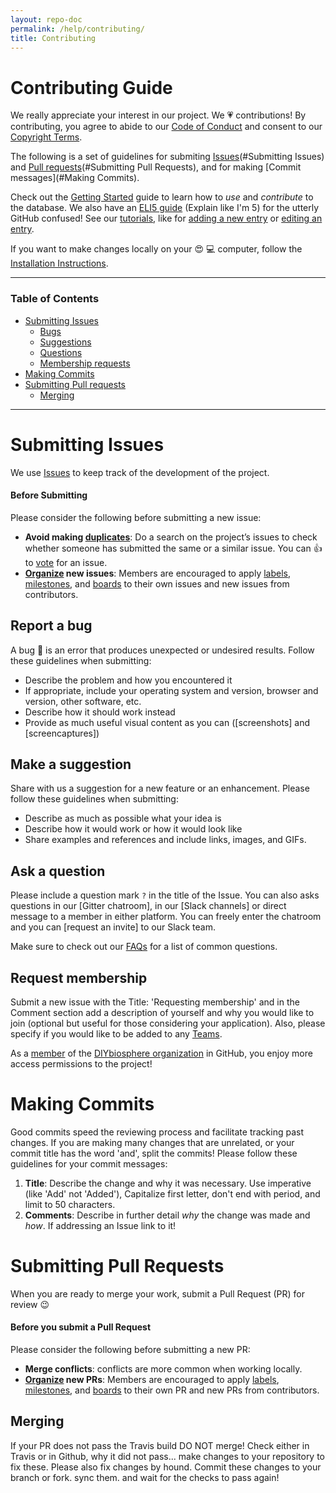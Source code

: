 ```yaml
---
layout: repo-doc
permalink: /help/contributing/
title: Contributing
---
```


# Contributing Guide
We really appreciate your interest in our project. We :heartpulse: contributions! By contributing, you agree to abide to our [Code of Conduct] and consent to our [Copyright Terms].

The following is a set of guidelines for submiting [Issues](#Submitting Issues) and [Pull requests](#Submitting Pull Requests), and for making [Commit messages](#Making Commits).

Check out the [Getting Started] guide to learn how to _use_ and _contribute_ to the database. We also have an [ELI5 guide] (Explain like I'm 5) for the utterly GitHub confused! See our [tutorials], like for [adding a new entry] or [editing an entry].

If you want to make changes locally on your :heart_eyes: :computer: computer, follow the [Installation Instructions].

---

### Table of Contents

- [Submitting Issues](#submitting-issues)
  - [Bugs](#report-a-bug)
  - [Suggestions](#make-a-suggestion)
  - [Questions](#ask-a-question)
  - [Membership requests](#requesting-membership)
- [Making Commits](#making-commits)
- [Submitting Pull requests](#submiting-Pull-Requests)
  - [Merging]()

---

# Submitting Issues
We use [Issues] to keep track of the development of the project.

#### Before Submitting
Please consider the following before submitting a new issue:

- **Avoid making [duplicates]**: Do a search on the project’s issues to check whether someone has submitted the same or a similar issue. You can :+1: to [vote] for an issue.
- **[Organize] new issues**: Members are encouraged to apply [labels], [milestones], and [boards] to their own issues and new issues from contributors.

## Report a bug
A bug :bug: is an error that produces unexpected or undesired results. Follow these guidelines when submitting:

- Describe the problem and how you encountered it
- If appropriate, include your operating system and version, browser and version, other software, etc.
- Describe how it should work instead
- Provide as much useful visual content as you can ([screenshots] and [screencaptures])


## Make a suggestion
Share with us a suggestion for a new feature or an enhancement. Please follow these guidelines when submitting:

- Describe as much as possible what your idea is
- Describe how it would work or how it would look like
- Share examples and references and include links, images, and GIFs.

## Ask a question
Please include a question mark `?` in the title of the Issue. You can also asks questions in our [Gitter chatroom], in our [Slack channels] or direct message to a member in either platform. You can freely enter the chatroom and you can [request an invite] to our Slack team.

Make sure to check out our [FAQs] for a list of common questions.

## Request membership
Submit a new issue with the Title: 'Requesting membership' and in the Comment section add a description of yourself and why you would like to join (optional but useful for those considering your application). Also, please specify if you would like to be added to any [Teams].

As a [member] of the [DIYbiosphere organization] in GitHub, you enjoy more access permissions to the project!

# Making Commits
Good commits speed the reviewing process and facilitate tracking past changes. If you are making many changes that are unrelated, or your commit title has the word 'and', split the commits! Please follow these guidelines for your commit messages:

1. **Title**: Describe the change and why it was necessary. Use imperative (like 'Add' not 'Added'), Capitalize first letter, don't end with period, and limit to 50 characters.
2. **Comments**: Describe in further detail _why_ the change was made and _how_. If addressing an Issue link to it!

# Submitting Pull Requests
When you are ready to merge your work, submit a Pull Request (PR) for review :wink:

#### Before you submit a Pull Request
Please consider the following before submitting a new PR:

- **Merge conflicts**: conflicts are more common when working locally.
- **[Organize] new PRs**: Members are encouraged to apply [labels], [milestones], and [boards] to their own PR and new PRs from contributors.


## Merging
If your PR does not pass the Travis build DO NOT merge! Check either in Travis or in Github, why it did not pass... make changes to your repository to fix these. Please also fix changes by hound. Commit these changes to your branch or fork. sync them. and wait for the checks to pass again!


[Code of Conduct]: http://sphere.diybio.org/about/coc/
[Copyright Terms]: http://sphere.diybio.org/about/copyright/license/
[Issues]: https://github.com/DIYbiosphere/sphere.dir/issues
[Pull Requests]: https://github.com/DIYbiosphere/sphere.dir/pulls
[Getting Started]: /help/getting-started
[Eli5 Guide]: /help/eli5-guide/
[tutorials]: /help/tutorials/
[adding a new entry]: /help/tutorials/add-entry/
[editing an entry]: /help/tutorials/edit-entry/
[communication platforms]: /about/contact/
[FAQs]: /help/faq/
[Teams]: /about/community/#Teams
[member]: /about/community/#member
[DIYbiosphere organization]: /about/community/
[permission levels]: /about/community/#permission-levels
[duplicates]: /help/workflow/#removing-duplicates
[vote]: /help/workflow/#adding-reactions
[Organize]: /help/workflow/
[labels]: /help/workflow/#labels
[milestones]: /help/workflow/#milestones
[boards]: /help/workflow/#boards
[installation instructions]: /help/install/
[Travis]: https://travis-ci.org/DIYbiosphere/sphere.dir
